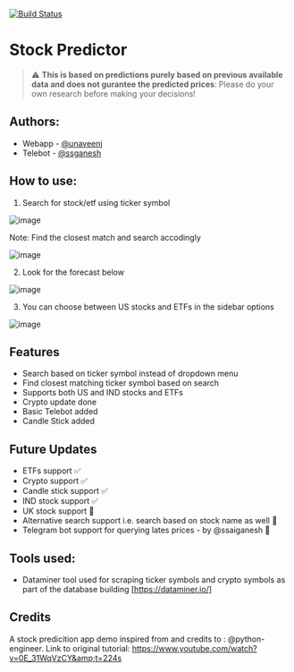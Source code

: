 [![Build Status](https://travis-ci.org/joemccann/dillinger.svg?branch=master)](https://share.streamlit.io/unaveenj/stock-prediction-web-app/main.py)

# Stock Predictor
> :warning: **This is based on predictions purely based on previous available data and does not gurantee the predicted prices**: Please do your own research before making your decisions!
## Authors: 
- Webapp - [@unaveenj](https://github.com/unaveenj)
- Telebot - [@ssganesh](https://github.com/ssaiganesh)
## How to use:
1. Search for stock/etf using ticker symbol

  ![image](https://i.ibb.co/555RwHL/tsla.png)

Note: Find the closest match and search accodingly

  ![image](https://i.ibb.co/fSNW86F/select.png)

2. Look for the forecast below

  ![image](https://i.ibb.co/M8S7xMq/options.png)

3. You can choose between US stocks and ETFs in the sidebar options

  ![image](https://i.ibb.co/f9q2QWg/forecast.png)

## Features
- Search based on ticker symbol instead of dropdown menu
- Find closest matching ticker symbol based on search
- Supports both US and IND stocks and ETFs
- Crypto update done
- Basic Telebot added
- Candle Stick added

## Future Updates
- ETFs support ✅
- Crypto support ✅
- Candle stick support ✅
- IND stock support ✅
- UK stock support 🚧
- Alternative search support i.e. search based on stock name as well 🚧
- Telegram bot support for querying lates prices - by @ssaiganesh  🚧


## Tools used:
 - Dataminer tool used for scraping ticker symbols and crypto symbols as part of the database building [https://dataminer.io/]

## Credits
A stock predicition app demo inspired from and credits to : @python-engineer. 
Link to original tutorial: https://www.youtube.com/watch?v=0E_31WqVzCY&amp;t=224s
